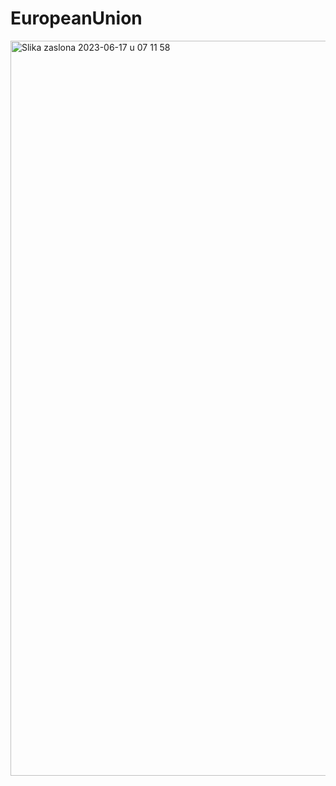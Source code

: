 # EuropeanUnion
<img width="1176" alt="Slika zaslona 2023-06-17 u 07 11 58" src="https://github.com/stjepanstojcevic/EuropeanUnion/assets/48209720/4224857a-b8e0-4933-957c-477327581cc0">
